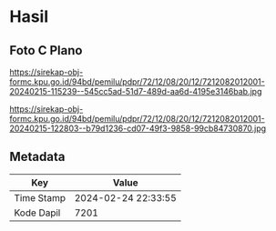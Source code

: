 # Hasil

## Foto C Plano

https://sirekap-obj-formc.kpu.go.id/94bd/pemilu/pdpr/72/12/08/20/12/7212082012001-20240215-115239--545cc5ad-51d7-489d-aa6d-4195e3146bab.jpg

https://sirekap-obj-formc.kpu.go.id/94bd/pemilu/pdpr/72/12/08/20/12/7212082012001-20240215-122803--b79d1236-cd07-49f3-9858-99cb84730870.jpg


## Metadata

| Key        | Value               |
| ---------- | ------------------- |
| Time Stamp | 2024-02-24 22:33:55 |
| Kode Dapil | 7201                |



